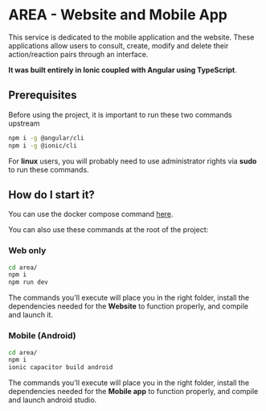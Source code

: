 # AREA - Website and Mobile App

This service is dedicated to the mobile application and the website. These applications allow users to consult, create, modify and delete their action/reaction pairs through an interface.

**It was built entirely in Ionic coupled with Angular using TypeScript**.

## Prerequisites

Before using the project, it is important to run these two commands upstream

```bash
npm i -g @angular/cli
npm i -g @ionic/cli
```

For **linux** users, you will probably need to use administrator rights via **sudo** to run these commands.

## How do I start it?

You can use the docker compose command [here](https://github.com/Tek-Pheed/AREA/blob/master/README.md).

You can also use these commands at the root of the project:

### Web only

```bash
cd area/
npm i
npm run dev
```

The commands you'll execute will place you in the right folder, install the dependencies needed for the **Website** to function properly, and compile and launch it.

### Mobile (Android)

```bash
cd area/
npm i
ionic capacitor build android
```

The commands you'll execute will place you in the right folder, install the dependencies needed for the **Mobile app** to function properly, and compile and launch android studio.